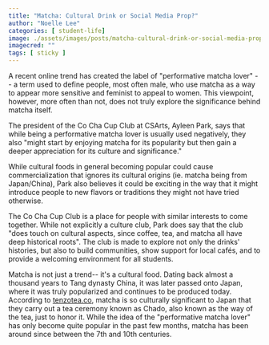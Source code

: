 ```yaml
---
title: "Matcha: Cultural Drink or Social Media Prop?"
author: "Noelle Lee"
categories: [ student-life]
image: ./assets/images/posts/matcha-cultural-drink-or-social-media-prop.jpg
imagecred: ""
tags: [ sticky ]
---
```


A recent online trend has created the label of "performative matcha lover" -- a term used to define people, most often male, who use matcha as a way to appear more sensitive and feminist to appeal to women. This viewpoint, however, more often than not, does not truly explore the significance behind matcha itself.

The president of the Co Cha Cup Club at CSArts, Ayleen Park, says that while being a performative matcha lover is usually used negatively, they also "might start by enjoying matcha for its popularity but then gain a deeper appreciation for its culture and significance."

While cultural foods in general becoming popular could cause commercialization that ignores its cultural origins (ie. matcha being from Japan/China), Park also believes it could be exciting in the way that it might introduce people to new flavors or traditions they might not have tried otherwise.

The Co Cha Cup Club is a place for people with similar interests to come together. While not explicitly a culture club, Park does say that the club "does touch on cultural aspects, since coffee, tea, and matcha all have deep historical roots". The club is made to explore not only the drinks' histories, but also to build communities, show support for local cafés, and to provide a welcoming environment for all students.

Matcha is not just a trend-- it's a cultural food. Dating back almost a thousand years to Tang dynasty China, it was later passed onto Japan, where it was truly popularized and continues to be produced today. According to [tenzotea.co](https://tenzotea.co/blogs/matcha-handbook/where-did-matcha-come-from#:~:text=How%20is%20Matcha%20powder%20prepared,theanine%20is%20responsible%20for%20it), matcha is so culturally significant to Japan that they carry out a tea ceremony known as Chado, also known as the way of the tea, just to honor it. While the idea of the "performative matcha lover" has only become quite popular in the past few months, matcha has been around since between the 7th and 10th centuries.